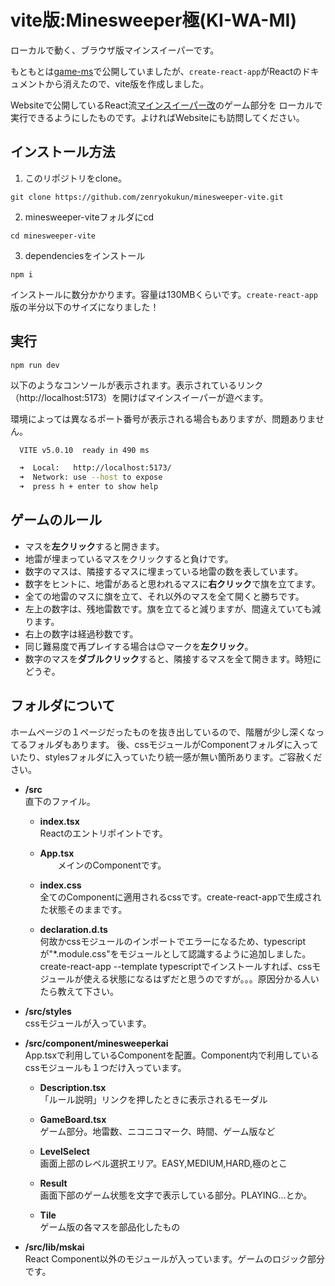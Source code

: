 # vite版:Minesweeper極(KI-WA-MI)

ローカルで動く、ブラウザ版マインスイーパーです。

もともとは[game-ms](https://github.com/zenryokukun/game-ms)で公開していましたが、```create-react-app```がReactのドキュメントから消えたので、vite版を作成しました。

Websiteで公開しているReact流[マインスイーパー改](https://www.zenryoku-kun.com/production/minesweeperkai)のゲーム部分を
ローカルで実行できるようにしたものです。よければWebsiteにも訪問してください。

## インストール方法

1. このリポジトリをclone。

```
git clone https://github.com/zenryokukun/minesweeper-vite.git
```

2. minesweeper-viteフォルダにcd

```
cd minesweeper-vite
```

3. dependenciesをインストール

```
npm i
```

インストールに数分かかります。容量は130MBくらいです。```create-react-app```版の半分以下のサイズになりました！

## 実行

```
npm run dev
```

以下のようなコンソールが表示されます。表示されているリンク（http://localhost:5173）を開けばマインスイーパーが遊べます。

環境によっては異なるポート番号が表示される場合もありますが、問題ありません。

```bash
  VITE v5.0.10  ready in 490 ms

  ➜  Local:   http://localhost:5173/
  ➜  Network: use --host to expose
  ➜  press h + enter to show help
```

## ゲームのルール

- マスを**左クリック**すると開きます。
- 地雷が埋まっているマスをクリックすると負けです。
- 数字のマスは、隣接するマスに埋まっている地雷の数を表しています。
- 数字をヒントに、地雷があると思われるマスに**右クリック**で旗を立てます。
- 全ての地雷のマスに旗を立て、それ以外のマスを全て開くと勝ちです。
- 左上の数字は、残地雷数です。旗を立てると減りますが、間違えていても減ります。
- 右上の数字は経過秒数です。
- 同じ難易度で再プレイする場合は😊マークを**左クリック**。
- 数字のマスを**ダブルクリック**すると、隣接するマスを全て開きます。時短にどうぞ。

## フォルダについて

ホームページの１ページだったものを抜き出しているので、階層が少し深くなってるフォルダもあります。 
後、cssモジュールがComponentフォルダに入っていたり、stylesフォルダに入っていたり統一感が無い箇所あります。ご容赦ください。

- **/src**  
  直下のファイル。  

  - **index.tsx**  
    Reactのエントリポイントです。  

  - **App.tsx**  
　　メインのComponentです。  

  - **index.css**  
    全てのComponentに適用されるcssです。create-react-appで生成された状態そのままです。  
    
  - **declaration.d.ts**  
    何故かcssモジュールのインポートでエラーになるため、typescriptが"*.module.css"をモジュールとして認識するように追加しました。  
    create-react-app --template typescriptでインストールすれば、cssモジュールが使える状態になるはずだと思うのですが。。。原因分かる人いたら教えて下さい。  

- **/src/styles**  
  cssモジュールが入っています。  

- **/src/component/minesweeperkai**  
  App.tsxで利用しているComponentを配置。Component内で利用しているcssモジュールも１つだけ入っています。  

  - **Description.tsx**  
    「ルール説明」リンクを押したときに表示されるモーダル  
    
  - **GameBoard.tsx**  
    ゲーム部分。地雷数、ニコニコマーク、時間、ゲーム版など  

  - **LevelSelect**  
    画面上部のレベル選択エリア。EASY,MEDIUM,HARD,極のとこ  

  - **Result**  
    画面下部のゲーム状態を文字で表示している部分。PLAYING...とか。  

  - **Tile**  
    ゲーム版の各マスを部品化したもの  

- **/src/lib/mskai**  
  React Component以外のモジュールが入っています。ゲームのロジック部分です。 
